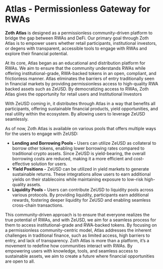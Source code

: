 # Atlas - Permissionless Gateway for RWAs

**Zoth Atlas** is designed as a permissionless community-driven platform to bridge the gap between RWAs and DeFi. Our primary goal through Zoth Atlas is to empower users whether retail participants, institutional investors, or degens with transparent, accessible tools to engage with RWAs and explore their financial potential.

At its core, Atlas began as an educational and distribution platform for RWAs. We aim to ensure that the community understands RWAs while offering institutional-grade, RWA-backed tokens in an open, compliant, and frictionless manner. Atlas eliminates the barriers of entry traditionally seen in financial markets by providing permissionless access to high-quality RWA backed assets such as ZeUSD. By democratizing access to RWAs, Zoth Atlas gives the opportunity for retail users and Institutional Investors

With ZeUSD coming in, it distributes through Atlas in a way that benefits all participants, offering sustainable financial products, yield opportunities, and real utility within the ecosystem. By allowing users to leverage ZeUSD seamlessly.

As of now, Zoth Atlas is available on various pools that offers multiple ways for the users to engage with ZeUSD:

* **Lending and Borrowing Pools -** Users can utilize ZeUSD as collateral to borrow other tokens, enabling lower borrowing rates compared to traditional crypto assets. Since ZeUSD is yield-bearing, the overall borrowing costs are reduced, making it a more efficient and cost-effective solution for users.
* **Yield Positions -** ZeUSD can be utilized in yield markets to generate sustainable returns. These integrations allow users to earn additional yields on their stablecoins while maintaining exposure to low-risk high-quality assets.
* **Liquidity Pools -** Users can contribute ZeUSD to liquidity pools across various protocols. By providing liquidity, participants earn additional rewards, fostering deeper liquidity for ZeUSD and enabling seamless cross-chain transactions.

This community-driven approach is to ensure that everyone realizes the true potential of RWAs, and with ZeUSD, we aim for a seamless process for them to access institutional-grade and RWA-backed tokens. By focusing on a permissionless community-centric model, Atlas addresses the inherent challenges in traditional finance, such as limited access, high barriers to entry, and lack of transparency. Zoth Atlas is more than a platform, it’s a movement to redefine how communities interact with RWAs. By empowering users with knowledge, tools, and seamless access to sustainable assets, we aim to create a future where financial opportunities are open to all.
